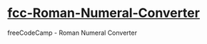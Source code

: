 # [fcc-Roman-Numeral-Converter](https://www.freecodecamp.org/learn/javascript-algorithms-and-data-structures/javascript-algorithms-and-data-structures-projects/roman-numeral-converter)
freeCodeCamp - Roman Numeral Converter
